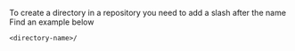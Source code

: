 To create a directory in a repository you need to add a slash after the name
Find an example below

`<directory-name>/ `



